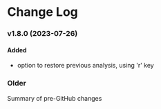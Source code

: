 # Change Log
 
### v1.8.0 (2023-07-26)
  
#### Added
- option to restore previous analysis, using 'r' key 


### Older
Summary of pre-GitHub changes

